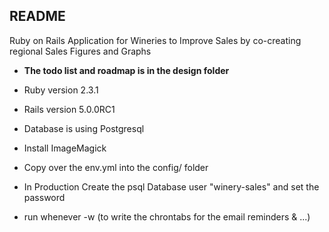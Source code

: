 ## README

Ruby on Rails Application for Wineries to Improve Sales by co-creating regional Sales Figures and Graphs

* **The todo list and roadmap is in the design folder**

* Ruby version 2.3.1

* Rails version 5.0.0RC1

* Database is using Postgresql

* Install ImageMagick

* Copy over the env.yml into the config/ folder

* In Production Create the psql Database user "winery-sales" and set the password

* run whenever -w (to write the chrontabs for the email reminders & ...)
